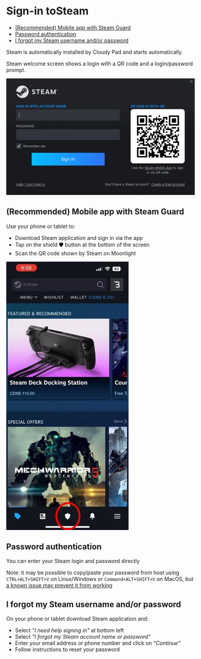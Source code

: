 # Sign-in toSteam

- [(Recommended) Mobile app with Steam Guard](#recommended-mobile-app-with-steam-guard)
- [Password authentication](#password-authentication)
- [I forgot my Steam username and/or password](#i-forgot-my-steam-username-andor-password)

Steam is automatically installed by Cloudy Pad and starts automatically.

Steam welcome screen shows a login with a QR code and a login/password prompt. 

![](../assets/steam-login.png)

## (Recommended) Mobile app with Steam Guard

Use your phone or tablet to:
- Download Steam application and sign in via the app
- Tap on the shield 🛡️ button at the bottom of the screen
- Scan the QR code shown by Steam on Moonlight

![](../assets/steam-app.jpg)

## Password authentication

You can enter your Steam login and password directly

Note: it may be possible to copy/paste your password from host using `CTRL+ALT+SHIFT+V` on Linux/Windows or `Command+ALT+SHIFT+V` on MacOS, but [a known issue may prevent it from working](https://github.com/moonlight-stream/moonlight-qt/issues/1553)

## I forgot my Steam username and/or password

On your phone or tablet download Steam application and:
 
- Select _"I need help signing in"_ at bottom left
- Select _"I forgot my Steam account name or password"_
- Enter your email address or phone number and click on _"Continue"_
- Follow instructions to reset your password